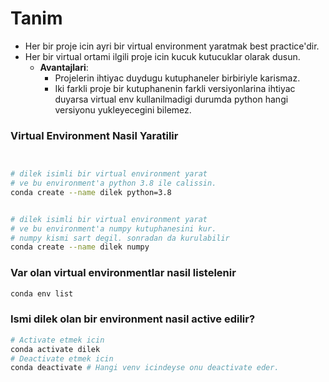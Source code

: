 # Tanim

- Her bir proje icin ayri bir virtual environment yaratmak best practice'dir.
 - Her bir virtual ortami ilgili proje icin kucuk kutucuklar olarak dusun.
    - **Avantajlari**: 
        - Projelerin ihtiyac duydugu kutuphaneler birbiriyle karismaz.
        - Iki farkli proje bir kutuphanenin farkli versiyonlarina ihtiyac duyarsa virtual env kullanilmadigi durumda python hangi versiyonu yukleyecegini bilemez.

   
### Virtual Environment Nasil Yaratilir

``` bash


# dilek isimli bir virtual environment yarat
# ve bu environment'a python 3.8 ile calissin.
conda create --name dilek python=3.8


# dilek isimli bir virtual environment yarat
# ve bu environment'a numpy kutuphanesini kur. 
# numpy kismi sart degil. sonradan da kurulabilir 
conda create --name dilek numpy

```

### Var olan virtual environmentlar nasil listelenir

``` bash
conda env list
```

### Ismi dilek olan bir environment nasil active edilir?

``` bash
# Activate etmek icin
conda activate dilek
# Deactivate etmek icin
conda deactivate # Hangi venv icindeyse onu deactivate eder.
```

